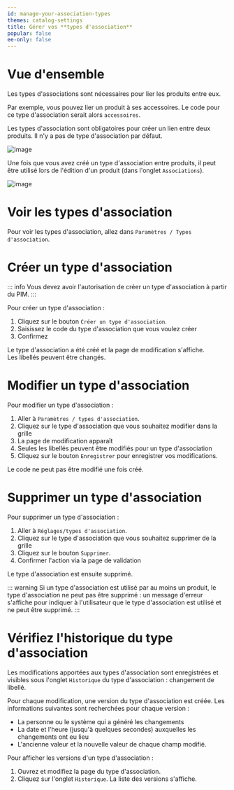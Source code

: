 ```yaml
---
id: manage-your-association-types
themes: catalog-settings
title: Gérer vos **types d'association**
popular: false
ee-only: false
---
```


# Vue d'ensemble

Les types d'associations sont nécessaires pour lier les produits entre eux.

Par exemple, vous pouvez lier un produit à ses accessoires. Le code pour ce type d'association serait alors  `accessoires`.

Les types d'association sont obligatoires pour créer un lien entre deux produits. Il n'y a pas de type d'association par défaut.

![image](Settings_AssociationsTypes_fr.png)

Une fois que vous avez créé un type d'association entre produits, il peut être utilisé lors de l'édition d'un produit (dans l'onglet `Associations`).

![image](Produits_PEF7_fr.png)

# Voir les types d'association

Pour voir les types d'association, allez dans `Paramètres / Types d'association`.

# Créer un type d'association

::: info
Vous devez avoir l'autorisation de créer un type d'association à partir du PIM.
:::

Pour créer un type d'association :
1.  Cliquez sur le bouton `Créer un type d'association`.
1.  Saisissez le code du type d'association que vous voulez créer
1.  Confirmez

Le type d'association a été créé et la page de modification s'affiche.  
Les libellés peuvent être changés.

# Modifier un type d'association

Pour modifier un type d'association :
1.  Aller à `Paramètres / types d'association`.
1.  Cliquez sur le type d'association que vous souhaitez modifier dans la grille
1.  La page de modification apparaît
1.  Seules les libellés peuvent être modifiés pour un type d'association  
1.  Cliquez sur le bouton `Enregistrer` pour enregistrer vos modifications.

Le code ne peut pas être modifié une fois créé.

# Supprimer un type d'association

Pour supprimer un type d'association :
1.  Aller à `Réglages/types d'association`.
1.  Cliquez sur le type d'association que vous souhaitez supprimer de la grille
1.  Cliquez sur le bouton `Supprimer`.
1.  Confirmer l'action via la page de validation

Le type d'association est ensuite supprimé.

::: warning
Si un type d'association est utilisé par au moins un produit, le type d'association ne peut pas être supprimé : un message d'erreur s'affiche pour indiquer à l'utilisateur que le type d'association est utilisé et ne peut être supprimé.
:::

# Vérifiez l'historique du type d'association

Les modifications apportées aux types d'association sont enregistrées et visibles sous l'onglet `Historique` du type d'association : changement de libellé.

Pour chaque modification, une version du type d'association est créée. Les informations suivantes sont recherchées pour chaque version :

* La personne ou le système qui a généré les changements
* La date et l'heure (jusqu'à quelques secondes) auxquelles les changements ont eu lieu
* L'ancienne valeur et la nouvelle valeur de chaque champ modifié.

Pour afficher les versions d'un type d'association :

1.  Ouvrez et modifiez la page du type d'association.
1.  Cliquez sur l'onglet `Historique`. La liste des versions s'affiche.
